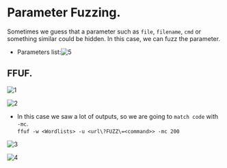 # Parameter Fuzzing.
Sometimes we guess that a parameter such as `file`, `filename`, `cmd` or something similar could be hidden. In this case, we can fuzz the parameter.

- Parameters list:![5](https://github.com/alejandro-pentest/Hacking-Web/assets/161533623/c59d8f6d-bded-4d83-9f7a-79631e82f4a8)

## FFUF.
![1](https://github.com/alejandro-pentest/Hacking-Web/assets/161533623/cde6e5f3-539f-4fea-82c8-3567eeef1656)<br />

![2](https://github.com/alejandro-pentest/Hacking-Web/assets/161533623/edeb0a26-cfd6-4a1f-b493-2ad4a5c9f7ec)

- In this case we saw a lot of outputs, so we are going to `match code` with `-mc`. <br />
`ffuf -w <Wordlists> -u <url\?FUZZ\=<command>> -mc 200`

![3](https://github.com/alejandro-pentest/Hacking-Web/assets/161533623/01ff5781-fbc9-4ac5-97de-b1382a43f78a)<br />

![4](https://github.com/alejandro-pentest/Hacking-Web/assets/161533623/059ce045-d655-485c-bf75-ffce40444208)

